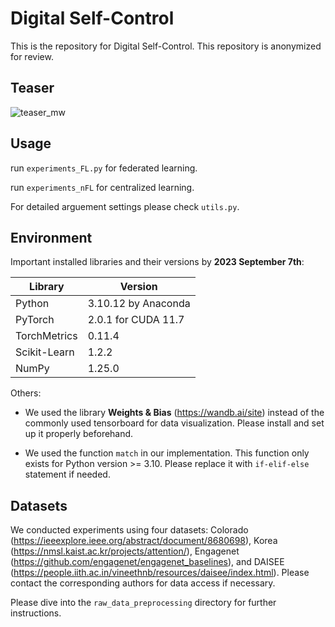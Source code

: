 # Digital Self-Control
This is the repository for Digital Self-Control. This repository is anonymized for review.

## Teaser
![teaser_mw](https://github.com/GhostCoder00/Digital-Self-Control/assets/144137539/5942213e-6407-4dde-9eb1-d79d3d45bd02)

## Usage
run `experiments_FL.py` for federated learning.

run `experiments_nFL` for centralized learning.

For detailed arguement settings please check `utils.py`. 

## Environment
Important installed libraries and their versions by **2023 September 7th**:

| Library | Version |
| --- | ----------- |
| Python | 3.10.12 by Anaconda|
| PyTorch | 2.0.1 for CUDA 11.7 |
| TorchMetrics | 0.11.4 |
| Scikit-Learn | 1.2.2 |
| NumPy | 1.25.0 |

Others:
- We used the library **Weights & Bias** (https://wandb.ai/site) instead of the commonly used tensorboard for data visualization. Please install and set up it properly beforehand.

- We used the function `match` in our implementation. This function only exists for Python version >= 3.10. Please replace it with `if-elif-else` statement if needed.

## Datasets
We conducted experiments using four datasets: Colorado (https://ieeexplore.ieee.org/abstract/document/8680698), Korea (https://nmsl.kaist.ac.kr/projects/attention/), Engagenet (https://github.com/engagenet/engagenet_baselines), and DAISEE (https://people.iith.ac.in/vineethnb/resources/daisee/index.html). Please contact the corresponding authors for data access if necessary.

Please dive into the `raw_data_preprocessing` directory for further instructions.
